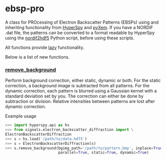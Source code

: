 # ebsp-pro

A class for PROcessing of Electron Backscatter Patterns (EBSPs) using and
inheriting functionality from [HyperSpy](http://hyperspy.org/hyperspy-doc/current/user_guide/intro.html#what-is-hyperspy)
and [pyXem](http://pyxem.github.io/pyxem/). If you have a NORDIF .dat
file, the patterns can be converted to a format readable by HyperSpy using the
[nordif2hdf5](https://github.com/hwagit/nordif2hdf5) Python script, before
using these scripts.

All functions provide
[lazy](http://hyperspy.org/hyperspy-doc/current/user_guide/big_data.html)
functionality.

Below is a list of new functions.

### [remove_background](https://github.com/hwagit/ebsp-pro/blob/master/signals/electron_backscatter_diffraction.py)

Perform background correction, either static, dynamic or both. For the static
correction, a background image is subtracted from all patterns. For the dynamic
correction, each pattern is blurred using a Gaussian kernel with a standard
deviation set by you. The correction can either be done by subtraction or
division. Relative intensities between patterns are lost after dynamic
correction.

Example usage

```python
>>> import hyperspy.api as hs
>>> from signals.electron_backscatter_diffraction import \
ElectronBackscatterDiffraction
>>> s = hs.load('/path/to/data.hdf5')
>>> s = ElectronBackscatterDiffraction(s)
>>> s.remove_background(bgimg_path='/path/to/pattern.bmp', inplace=True,
                        parallel=True, static=True, dynamic=True)
```
